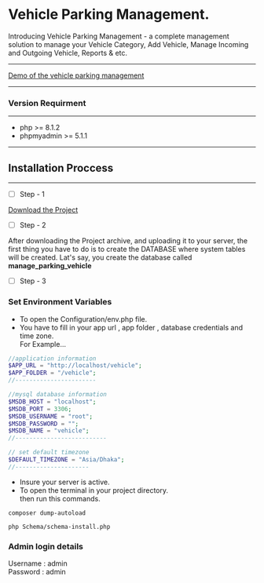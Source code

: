 # Vehicle  Parking Management. 

Introducing Vehicle Parking Management - a complete management solution to manage your Vehicle Category, Add Vehicle, Manage Incoming and Outgoing Vehicle, Reports & etc.

---


[Demo of the vehicle parking management](https://code-with-rashed.github.io/vehicle_management_template)

---

### Version Requirment

---

- php >= 8.1.2
- phpmyadmin >= 5.1.1

---

## Installation Proccess

---
- [ ] Step - 1  

[Download the Project](https://github.com/code-with-Rashed/manage_parking_vehicle/archive/refs/heads/master.zip)  

- [ ] Step - 2  

After downloading the Project archive, and uploading it to your server, the first thing you have to do is to create the DATABASE where system tables will be created. Lat's say, you create the database called <strong>manage_parking_vehicle</strong>  

- [ ] Step - 3  

### Set Environment Variables  
- To open the Configuration/env.php file.  
- You have to fill in your app url , app folder , database credentials and time zone.  
For Example...  

```php 
//application information
$APP_URL = "http://localhost/vehicle";
$APP_FOLDER = "/vehicle";
//-----------------------

//mysql database information
$MSDB_HOST = "localhost";
$MSDB_PORT = 3306;
$MSDB_USERNAME = "root";
$MSDB_PASSWORD = "";
$MSDB_NAME = "vehicle";
//--------------------------

// set default timezone
$DEFAULT_TIMEZONE = "Asia/Dhaka";
//---------------------
``` 
- Insure your server is active.  
- To open the terminal in your project directory.  
then run this commands.  
```
composer dump-autoload 
```
```
php Schema/schema-install.php
```
### Admin login details
Username : admin  
Password : admin







